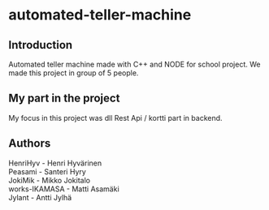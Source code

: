 # automated-teller-machine



## Introduction
Automated teller machine made with C++ and NODE for school project. We made this project in group of 5 people.


## My part in the project
My focus in this project was dll Rest Api / kortti part in backend.



## Authors
HenriHyv - Henri Hyvärinen \
Peasami - Santeri Hyry \
JokiMik - Mikko Jokitalo \
works-IKAMASA - Matti Asamäki \
Jylant - Antti Jylhä 
